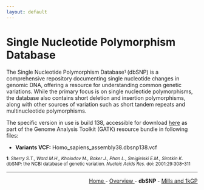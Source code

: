 ```yaml
---
layout: default
---
```

# Single Nucleotide Polymorphism Database

The Single Nucleotide Polymorphism Database<sup><sub>1</sub></sup> (dbSNP) is a comprehensive repository documenting single nucleotide changes in genomic DNA, offering a resource for understanding common genetic variations. While the primary focus is on single nucleotide polymorphisms, the database also contains short deletion and insertion polymorphisms, along with other sources of variation such as short tandem repeats and multinucleotide polymorphisms.

The specific version in use is build 138, accessible for download [here](https://console.cloud.google.com/storage/browser/genomics-public-data/resources/broad/hg38/v0/) as part of the Genome Analysis Toolkit (GATK) resource bundle in following files:

- **Variants VCF:** Homo_sapiens_assembly38.dbsnp138.vcf

<sub><b>1</b>: *Sherry S.T., Ward M.H., Kholodov M., Baker J., Phan L., Smigielski E.M., Sirotkin K.* dbSNP: the NCBI database of genetic variation. *Nucleic Acids Res.* doi: 2001;29:308–311</sub>

---

<!-- This section relies on the html links generated by GitHub Pages 
and will not render correctly in Markdown -->
<div style="text-align: right">
    <a href="/pipelines-docs_testing/"> Home </a> -
    <a href="0_Overview.html"> Overview </a> -
    <a> <b> dbSNP </b> </a> -
    <a href="2_Mills_and_1kGP.html"> Mills and 1kGP </a>
</div>